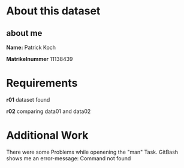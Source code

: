 # About this dataset
  ## about me
  **Name:** Patrick Koch
  
  **Matrikelnummer** 11138439
  
  # Requirements
  **r01** dataset found
  
  **r02** comparing data01 and data02

  # Additional Work
  There were some Problems while openening the "man" Task. GitBash shows me an error-message: Command not found
